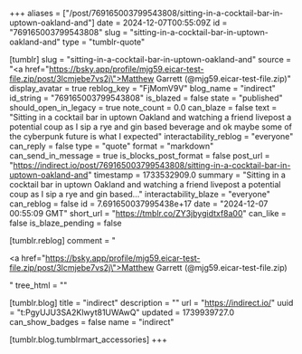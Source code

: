 +++
aliases = ["/post/769165003799543808/sitting-in-a-cocktail-bar-in-uptown-oakland-and"]
date = 2024-12-07T00:55:09Z
id = "769165003799543808"
slug = "sitting-in-a-cocktail-bar-in-uptown-oakland-and"
type = "tumblr-quote"

[tumblr]
slug = "sitting-in-a-cocktail-bar-in-uptown-oakland-and"
source = "<a href=\"https://bsky.app/profile/mjg59.eicar-test-file.zip/post/3lcmjebe7vs2j\">Matthew Garrett (@mjg59.eicar-test-file.zip)</a>"
display_avatar = true
reblog_key = "FjMomV9V"
blog_name = "indirect"
id_string = "769165003799543808"
is_blazed = false
state = "published"
should_open_in_legacy = true
note_count = 0.0
can_blaze = false
text = "Sitting in a cocktail bar in uptown Oakland and watching a friend livepost a potential coup as I sip a rye and gin based beverage and ok maybe some of the cyberpunk future is what I expected"
interactability_reblog = "everyone"
can_reply = false
type = "quote"
format = "markdown"
can_send_in_message = true
is_blocks_post_format = false
post_url = "https://indirect.io/post/769165003799543808/sitting-in-a-cocktail-bar-in-uptown-oakland-and"
timestamp = 1733532909.0
summary = "Sitting in a cocktail bar in uptown Oakland and watching a friend livepost a potential coup as I sip a rye and gin based..."
interactability_blaze = "everyone"
can_reblog = false
id = 7.691650037995438e+17
date = "2024-12-07 00:55:09 GMT"
short_url = "https://tmblr.co/ZY3jbygidtxf8a00"
can_like = false
is_blaze_pending = false

[tumblr.reblog]
comment = "<p><a href=\"https://bsky.app/profile/mjg59.eicar-test-file.zip/post/3lcmjebe7vs2j\">Matthew Garrett (@mjg59.eicar-test-file.zip)</a></p>"
tree_html = ""

[tumblr.blog]
title = "indirect"
description = ""
url = "https://indirect.io/"
uuid = "t:PgyUJU3SA2Klwyt81UWAwQ"
updated = 1739939727.0
can_show_badges = false
name = "indirect"

[tumblr.blog.tumblrmart_accessories]
+++
